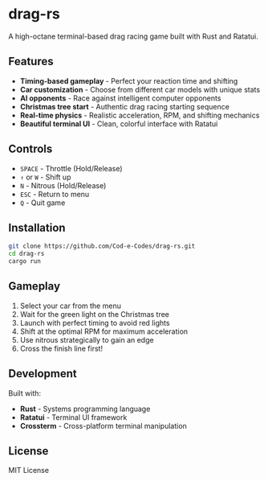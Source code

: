 # drag-rs

A high-octane terminal-based drag racing game built with Rust and Ratatui.

## Features

- **Timing-based gameplay** - Perfect your reaction time and shifting
- **Car customization** - Choose from different car models with unique stats
- **AI opponents** - Race against intelligent computer opponents
- **Christmas tree start** - Authentic drag racing starting sequence
- **Real-time physics** - Realistic acceleration, RPM, and shifting mechanics
- **Beautiful terminal UI** - Clean, colorful interface with Ratatui

## Controls

- `SPACE` - Throttle (Hold/Release)
- `↑` or `W` - Shift up
- `N` - Nitrous (Hold/Release)
- `ESC` - Return to menu
- `Q` - Quit game

## Installation

```bash
git clone https://github.com/Cod-e-Codes/drag-rs.git
cd drag-rs
cargo run
```

## Gameplay

1. Select your car from the menu
2. Wait for the green light on the Christmas tree
3. Launch with perfect timing to avoid red lights
4. Shift at the optimal RPM for maximum acceleration
5. Use nitrous strategically to gain an edge
6. Cross the finish line first!

## Development

Built with:
- **Rust** - Systems programming language
- **Ratatui** - Terminal UI framework
- **Crossterm** - Cross-platform terminal manipulation

## License

MIT License
